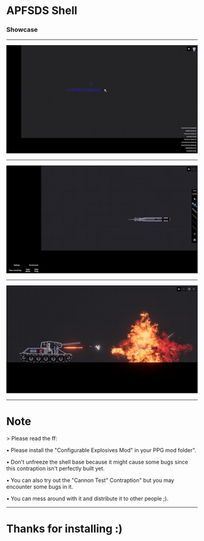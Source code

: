 <p align="center"><h1>APFSDS Shell</h1></p>

<p align="center"><h3>Showcase</h3></p>

___
<p align="center"><img src="showcase\APFSDS Shell.gif"></p>

___
<p align="center"><img src="showcase\shell.jpg"></p>

___
<p align="center"><img src="showcase\impact.jpg"></p>

___

<h1>Note</h1>
> Please read the ff:

• Please install the "Configurable Explosives Mod" in your PPG mod folder".

• Don't unfreeze the shell base because it might cause some bugs since this contraption isn't perfectly built yet.

• You can also try out the "Cannon Test" Contraption" but you may encounter some bugs in it.

• You can mess around with it and distribute it to other people ;).

___

<p align="center"><h1>Thanks for installing :)</h1></p>

